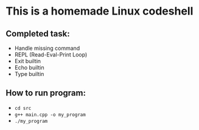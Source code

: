 # This is a homemade Linux codeshell
## Completed task:
- Handle missing command
- REPL (Read-Eval-Print Loop)
- Exit builtin
- Echo builtin
- Type builtin
## How to run program:
- `cd src`
- `g++ main.cpp -o my_program`
- `./my_program`
